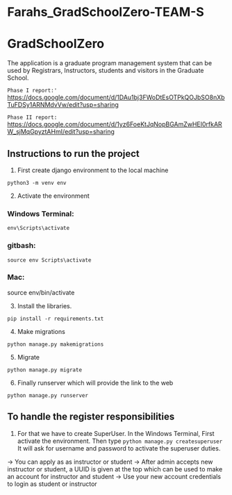 # Farahs_GradSchoolZero-TEAM-S

# GradSchoolZero
The application is a graduate program management system that can be used by Registrars, Instructors, students and visitors in the Graduate School.

`Phase I report:'
`
https://docs.google.com/document/d/1DAu1bj3FWoDtEsOTPkQOJbSO8nXbTuFDSy1ARNMdvVw/edit?usp=sharing


`Phase II report:` https://docs.google.com/document/d/1yz6FoeKtJqNopBGAmZwHEI0rfkARW_sjMqGpyztAHmI/edit?usp=sharing

## Instructions to run the project

1. First create django environment to the local machine

`python3 -m venv env`

2. Activate the environment

### Windows Terminal: 
`env\Scripts\activate`

### gitbash:

`source env Scripts\activate`


### Mac: 
source env/bin/activate 

3. Install the libraries.


`pip install -r requirements.txt`


4. Make migrations

`python manage.py makemigrations`

5. Migrate

`python manage.py migrate`

6. Finally runserver which will provide the link to the web

`python manage.py runserver`

## To handle the register responsibilities

1. For that we have to create SuperUser. In the Windows Terminal, First activate the environment. Then type
 `python manage.py createsuperuser`
It will ask for username and password to activate the superuser duties.

-> You can apply as as instructor or student 
-> After admin accepts new instructor or student, a UUID is given at the top which can be used to make an account for instructor and student 
-> Use your new account credentials to login as student or instructor 
